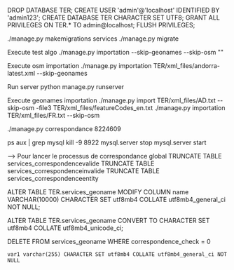DROP DATABASE TER;
CREATE USER 'admin'@'localhost' IDENTIFIED BY 'admin123'; 
CREATE DATABASE TER CHARACTER SET UTF8;
GRANT ALL PRIVILEGES ON TER.* TO admin@localhost;
FLUSH PRIVILEGES;


./manage.py makemigrations services
./manage.py migrate

Execute test algo
./manage.py importation --skip-geonames --skip-osm  ""


Execute osm importation
./manage.py importation TER/xml_files/andorra-latest.xml  --skip-geonames


Run server
python manage.py runserver

Execute geonames importation
./manage.py import TER/xml_files/AD.txt  --skip-osm -file3 TER/xml_files/featureCodes_en.txt 
./manage.py importation TER/xml_files/FR.txt  --skip-osm


./manage.py correspondance 8224609


ps aux | grep mysql
kill -9 8922
mysql.server stop
mysql.server start


--> Pour lancer le processus de correspondance global
TRUNCATE TABLE services_correspondencevalide
TRUNCATE TABLE services_correspondenceinvalide
TRUNCATE TABLE services_correspondenceentity


ALTER TABLE TER.services_geoname MODIFY COLUMN name VARCHAR(10000)
    CHARACTER SET utf8mb4 COLLATE utf8mb4_general_ci NOT NULL;

ALTER TABLE
    TER.services_geoname
    CONVERT TO CHARACTER SET utf8mb4
    COLLATE utf8mb4_unicode_ci;

DELETE FROM services_geoname
WHERE correspondence_check = 0
    
    var1 varchar(255) CHARACTER SET utf8mb4 COLLATE utf8mb4_general_ci NOT NULL